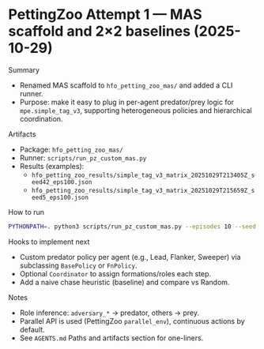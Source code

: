 # PettingZoo Attempt 1 — MAS scaffold and 2×2 baselines (2025-10-29)

Summary
- Renamed MAS scaffold to `hfo_petting_zoo_mas/` and added a CLI runner.
- Purpose: make it easy to plug in per-agent predator/prey logic for `mpe.simple_tag_v3`, supporting heterogeneous policies and hierarchical coordination.

Artifacts
- Package: `hfo_petting_zoo_mas/`
- Runner: `scripts/run_pz_custom_mas.py`
- Results (examples):
  - `hfo_petting_zoo_results/simple_tag_v3_matrix_20251029T213405Z_seed42_eps100.json`
  - `hfo_petting_zoo_results/simple_tag_v3_matrix_20251029T215659Z_seed5_eps100.json`

How to run
```bash
PYTHONPATH=. python3 scripts/run_pz_custom_mas.py --episodes 10 --seed 42 --continuous --pred-policies random,random,random --prey-policy random
```

Hooks to implement next
- Custom predator policy per agent (e.g., Lead, Flanker, Sweeper) via subclassing `BasePolicy` or `FnPolicy`.
- Optional `Coordinator` to assign formations/roles each step.
- Add a naive chase heuristic (baseline) and compare vs Random.

Notes
- Role inference: `adversary_*` -> predator, others -> prey.
- Parallel API is used (PettingZoo `parallel_env`), continuous actions by default.
- See `AGENTS.md` Paths and artifacts section for one-liners.
